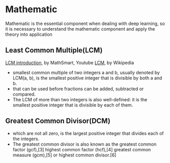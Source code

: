 # Mathematic

Mathematic is the essential component when dealing with deep learning, so it is necessary to understand the mathematic component and apply the theory into application


## Least Common Multiple(LCM)
[LCM introduction](https://www.youtube.com/watch?v=vmMAKkEWTAI), by MathSmart, Youtube
[LCM](https://en.wikipedia.org/wiki/Least_common_multiple), by Wikipedia
- smallest common multiple of two integers a and b, usually denoted by LCM(a, b), is the smallest positive integer that is divisible by both a and b.
- that can be used before fractions can be added, subtracted or compared. 
- The LCM of more than two integers is also well-defined: it is the smallest positive integer that is divisible by each of them.

## Greatest Common Divisor(DCM)
- which are not all zero, is the largest positive integer that divides each of the integers.
- The greatest common divisor is also known as the greatest common factor (gcf),[3] highest common factor (hcf),[4] greatest common measure (gcm),[5] or highest common divisor.[6]
